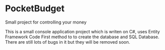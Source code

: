 PocketBudget
============

Small project for controlling your money

This is a small console application project which is writen on C#, uses Entity Framework Code First method to 
to create the database and SQL Database. There are still lots of bugs in it but they will be removed soon.
